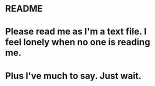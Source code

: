 # README #
# Please read me as I'm a text file. I feel lonely when no one is reading me.
# Plus I've much to say. Just wait.

